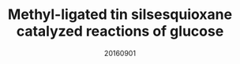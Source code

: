 ---
title: "Methyl-ligated tin silsesquioxane catalyzed reactions of glucose"
citation: "Brand, S. K., **Josephson, T. R.**, Labinger, J. A., Caratzoulas, S., Vlachos, D. G., Davis, M. E. "
citation_id: 'tjo_201609'
date: '20160901'
timestamp: "2016"
image: '/static/img/pub/tjo_201609.png'
#altmetric: ''
# pmcid:
# biorxiv
link: '10.1016/j.jcat.2016.06.013'
# code:
---